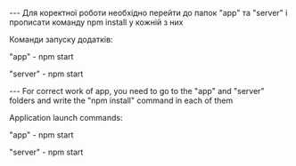 --- Для коректної роботи необхідно перейти до папок "app" та "server" і прописати команду npm install у кожній з них

Команди запуску додатків:

"app" - npm start

"server" - npm start

--- For correct work of app, you need to go to the "app" and "server" folders and write the "npm install" command in each of them

Application launch commands:

"app" - npm start

"server" - npm start

